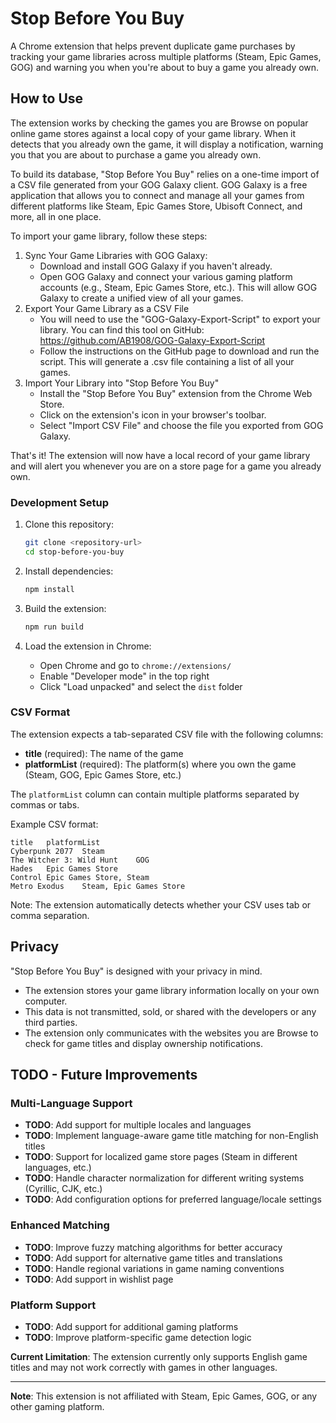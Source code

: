 # Stop Before You Buy

A Chrome extension that helps prevent duplicate game purchases by tracking your game libraries across multiple platforms (Steam, Epic Games, GOG) and warning you when you're about to buy a game you already own.

## How to Use

The extension works by checking the games you are Browse on popular online game stores against a local copy of your game library. When it detects that you already own the game, it will display a notification, warning you that you are about to purchase a game you already own.

To build its database, "Stop Before You Buy" relies on a one-time import of a CSV file generated from your GOG Galaxy client. GOG Galaxy is a free application that allows you to connect and manage all your games from different platforms like Steam, Epic Games Store, Ubisoft Connect, and more, all in one place.

To import your game library, follow these steps:

1. Sync Your Game Libraries with GOG Galaxy:
   - Download and install GOG Galaxy if you haven't already.
   - Open GOG Galaxy and connect your various gaming platform accounts (e.g., Steam, Epic Games Store, etc.). This will allow GOG Galaxy to create a unified view of all your games.
2. Export Your Game Library as a CSV File
   - You will need to use the "GOG-Galaxy-Export-Script" to export your library. You can find this tool on GitHub: https://github.com/AB1908/GOG-Galaxy-Export-Script
   - Follow the instructions on the GitHub page to download and run the script. This will generate a .csv file containing a list of all your games.
3. Import Your Library into "Stop Before You Buy"
   - Install the "Stop Before You Buy" extension from the Chrome Web Store.
   - Click on the extension's icon in your browser's toolbar.
   - Select "Import CSV File" and choose the file you exported from GOG Galaxy.

That's it! The extension will now have a local record of your game library and will alert you whenever you are on a store page for a game you already own.

### Development Setup

1. Clone this repository:

   ```bash
   git clone <repository-url>
   cd stop-before-you-buy
   ```

2. Install dependencies:

   ```bash
   npm install
   ```

3. Build the extension:

   ```bash
   npm run build
   ```

4. Load the extension in Chrome:
   - Open Chrome and go to `chrome://extensions/`
   - Enable "Developer mode" in the top right
   - Click "Load unpacked" and select the `dist` folder

### CSV Format

The extension expects a tab-separated CSV file with the following columns:

- **title** (required): The name of the game
- **platformList** (required): The platform(s) where you own the game (Steam, GOG, Epic Games Store, etc.)

The `platformList` column can contain multiple platforms separated by commas or tabs.

Example CSV format:

```csv
title	platformList
Cyberpunk 2077	Steam
The Witcher 3: Wild Hunt	GOG
Hades	Epic Games Store
Control	Epic Games Store, Steam
Metro Exodus	Steam, Epic Games Store
```

Note: The extension automatically detects whether your CSV uses tab or comma separation.

## Privacy

"Stop Before You Buy" is designed with your privacy in mind.

- The extension stores your game library information locally on your own computer.
- This data is not transmitted, sold, or shared with the developers or any third parties.
- The extension only communicates with the websites you are Browse to check for game titles and display ownership notifications.

## TODO - Future Improvements

### Multi-Language Support

- **TODO**: Add support for multiple locales and languages
- **TODO**: Implement language-aware game title matching for non-English titles
- **TODO**: Support for localized game store pages (Steam in different languages, etc.)
- **TODO**: Handle character normalization for different writing systems (Cyrillic, CJK, etc.)
- **TODO**: Add configuration options for preferred language/locale settings

### Enhanced Matching

- **TODO**: Improve fuzzy matching algorithms for better accuracy
- **TODO**: Add support for alternative game titles and translations
- **TODO**: Handle regional variations in game naming conventions
- **TODO**: Add support in wishlist page

### Platform Support

- **TODO**: Add support for additional gaming platforms
- **TODO**: Improve platform-specific game detection logic

**Current Limitation**: The extension currently only supports English game titles and may not work correctly with games in other languages.

---

**Note**: This extension is not affiliated with Steam, Epic Games, GOG, or any other gaming platform.
